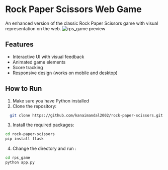 # Rock Paper Scissors Web Game

An enhanced version of the classic Rock Paper Scissors game with visual representation on the web.
![rps_game preview](rps.png)

## Features
- Interactive UI with visual feedback
- Animated game elements
- Score tracking
- Responsive design (works on mobile and desktop)


## How to Run
1. Make sure you have Python installed
2. Clone the repository:
 ```bash
   git clone https://github.com/kanaimandal2002/rock-paper-scissors.git
   ```
3. Install the required packages:
```bash
cd rock-paper-scissors
pip install flask
```
4. Change the directory and run :
```bash
cd rps_game
python app.py
